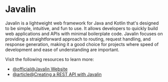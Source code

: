 # Javalin

Javalin is a lightweight web framework for Java and Kotlin that's designed to be simple, intuitive, and fun to use. It allows developers to quickly build web applications and APIs with minimal boilerplate code. Javalin focuses on providing a straightforward approach to routing, request handling, and response generation, making it a good choice for projects where speed of development and ease of understanding are important.

Visit the following resources to learn more:

- [@official@Javalin Website](https://javalin.io/)
- [@article@Creating a REST API with Javalin](https://www.baeldung.com/javalin-rest-microservices)

